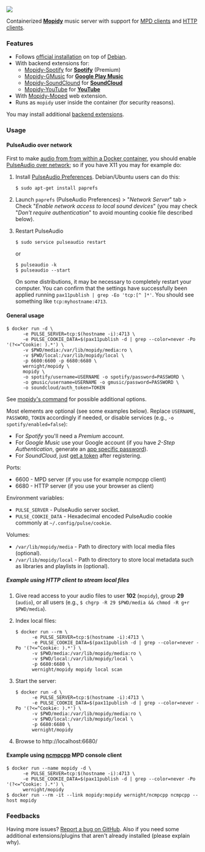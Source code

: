 [![](https://badge.imagelayers.io/wernight/mopidy:latest.svg)](https://imagelayers.io/?images=wernight/mopidy:latest 'Get your own badge on imagelayers.io')

Containerized **[Mopidy]** music server with support for [MPD clients] and [HTTP
clients].

### Features

  * Follows [official installation] on top of [Debian].
  * With backend extensions for:
      * [Mopidy-Spotify] for **[Spotify]** (Premium)
      * [Mopidy-GMusic] for **[Google Play Music]**
      * [Mopidy-SoundClound] for **[SoundCloud]**
      * [Mopidy-YouTube] for **[YouTube]**
  * With [Mopidy-Moped] web extension.
  * Runs as `mopidy` user inside the container (for security reasons).

You may install additional [backend extensions].

### Usage

#### PulseAudio over network

First to make [audio from from within a Docker container], you should enable
[PulseAudio over network]; so if you have X11 you may for example do:

 1. Install [PulseAudio Preferences]. Debian/Ubuntu users can do this:

        $ sudo apt-get install paprefs

 2. Launch `paprefs` (PulseAudio Preferences) > "*Network Server*" tab > Check
    "*Enable network access to local sound devices*" (you may check "*Don't
    require authentication*" to avoid mounting cookie file described below).

 3. Restart PulseAudio

        $ sudo service pulseaudio restart

    or

        $ pulseaudio -k
        $ pulseaudio --start

    On some distributions, it may be necessary to completely restart your
    computer. You can confirm that the settings have successfully been applied
    running `pax11publish | grep -Eo 'tcp:[^ ]*'`. You should see something like
    `tcp:myhostname:4713`.

#### General usage

    $ docker run -d \
          -e PULSE_SERVER=tcp:$(hostname -i):4713 \
          -e PULSE_COOKIE_DATA=$(pax11publish -d | grep --color=never -Po '(?<=^Cookie: ).*') \
          -v $PWD/media:/var/lib/mopidy/media:ro \
          -v $PWD/local:/var/lib/mopidy/local \
          -p 6600:6600 -p 6680:6680 \
          wernight/mopidy \
          mopidy \
          -o spotify/username=USERNAME -o spotify/password=PASSWORD \
          -o gmusic/username=USERNAME -o gmusic/password=PASSWORD \
          -o soundcloud/auth_token=TOKEN

See [mopidy's command] for possible additional options.

Most elements are optional (see some examples below). Replace `USERNAME`,
`PASSWORD`, `TOKEN` accordingly if needed, or disable services (e.g., `-o
spotify/enabled=false`):

  * For *Spotify* you'll need a *Premium* account.
  * For *Google Music* use your Google account (if you have *2-Step
    Authentication*, generate an [app specific password]).
  * For *SoundCloud*, just [get a token] after registering.

Ports:

  * 6600 - MPD server (if you use for example ncmpcpp client)
  * 6680 - HTTP server (if you use your browser as client)

Environment variables:

  * `PULSE_SERVER` - PulseAudio server socket.
  * `PULSE_COOKIE_DATA` - Hexadecimal encoded PulseAudio cookie commonly at
    `~/.config/pulse/cookie`.

Volumes:

  * `/var/lib/mopidy/media` - Path to directory with local media files
    (optional).
  * `/var/lib/mopidy/local` - Path to directory to store local metadata such as
    libraries and playlists in (optional).

##### Example using HTTP client to stream local files

 1. Give read access to your audio files to user **102** (`mopidy`), group
    **29** (`audio`), or all users (e.g., `$ chgrp -R 29 $PWD/media && chmod -R
    g+r $PWD/media`).

 2. Index local files:

        $ docker run --rm \
              -e PULSE_SERVER=tcp:$(hostname -i):4713 \
              -e PULSE_COOKIE_DATA=$(pax11publish -d | grep --color=never -Po '(?<=^Cookie: ).*') \
              -v $PWD/media:/var/lib/mopidy/media:ro \
              -v $PWD/local:/var/lib/mopidy/local \
              -p 6680:6680 \
              wernight/mopidy mopidy local scan

 3. Start the server:

        $ docker run -d \
              -e PULSE_SERVER=tcp:$(hostname -i):4713 \
              -e PULSE_COOKIE_DATA=$(pax11publish -d | grep --color=never -Po '(?<=^Cookie: ).*') \
              -v $PWD/media:/var/lib/mopidy/media:ro \
              -v $PWD/local:/var/lib/mopidy/local \
              -p 6680:6680 \
              wernight/mopidy

 4. Browse to http://localhost:6680/

#### Example using [ncmpcpp] MPD console client

    $ docker run --name mopidy -d \
          -e PULSE_SERVER=tcp:$(hostname -i):4713 \
          -e PULSE_COOKIE_DATA=$(pax11publish -d | grep --color=never -Po '(?<=^Cookie: ).*') \
          wernight/mopidy
    $ docker run --rm -it --link mopidy:mopidy wernight/ncmpcpp ncmpcpp --host mopidy


### Feedbacks

Having more issues? [Report a bug on GitHub]. Also if you need some additional
extensions/plugins that aren't already installed (please explain why).

[//]: # "Links"

[Debian]: https://docs.mopidy.com/en/latest/installation/debian/
[Google Play Music]: https://play.google.com/music/listen
[HTTP clients]: https://docs.mopidy.com/en/latest/ext/web/#ext-web
[MPD clients]: https://docs.mopidy.com/en/latest/clients/mpd/
[Mopidy-GMusic]: https://docs.mopidy.com/en/latest/ext/backends/#mopidy-gmusic
[Mopidy-Moped]: https://docs.mopidy.com/en/latest/ext/web/#mopidy-moped
[Mopidy-SoundClound]: https://docs.mopidy.com/en/latest/ext/backends/#mopidy-soundcloud
[Mopidy-Spotify]: https://docs.mopidy.com/en/latest/ext/backends/#mopidy-spotify
[Mopidy-YouTube]: https://docs.mopidy.com/en/latest/ext/backends/#mopidy-youtube
[Mopidy]: https://www.mopidy.com/
[PulseAudio Preferences]: http://freedesktop.org/software/pulseaudio/paprefs/
[PulseAudio over network]: https://wiki.freedesktop.org/www/Software/PulseAudio/Documentation/User/Network/
[Report a bug on GitHub]: https://github.com/wernight/docker-mopidy/issues
[SoundCloud]: https://soundcloud.com/stream
[Spotify]: https://www.spotify.com/us/
[YouTube]: https://www.youtube.com

[app specific password]: https://security.google.com/settings/security/apppasswords
[audio from from within a Docker container]: http://stackoverflow.com/q/28985714/167897
[backend extensions]: https://docs.mopidy.com/en/latest/ext/backends/
[get a token]: https://www.mopidy.com/authenticate/
[mopidy's command]: https://docs.mopidy.com/en/latest/command/
[ncmpcpp]: https://docs.mopidy.com/en/latest/clients/mpd/#ncmpcpp
[official installation]: https://docs.mopidy.com/en/latest/installation/debian/
